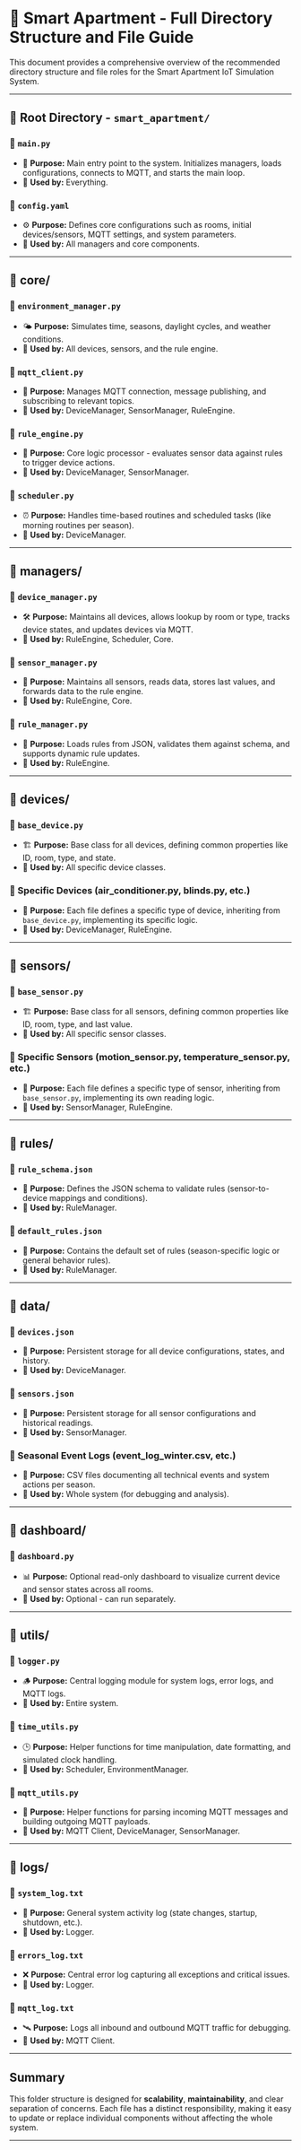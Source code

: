 
# 📂 Smart Apartment - Full Directory Structure and File Guide

This document provides a comprehensive overview of the recommended directory structure and file roles for the Smart Apartment IoT Simulation System.

---

## 📁 Root Directory - `smart_apartment/`

### 📄 `main.py`
- 🚀 **Purpose:** Main entry point to the system. Initializes managers, loads configurations, connects to MQTT, and starts the main loop.
- 🔗 **Used by:** Everything.

### 📄 `config.yaml`
- ⚙️ **Purpose:** Defines core configurations such as rooms, initial devices/sensors, MQTT settings, and system parameters.
- 🔗 **Used by:** All managers and core components.

---

## 📁 core/

### 📄 `environment_manager.py`
- 🌤️ **Purpose:** Simulates time, seasons, daylight cycles, and weather conditions.
- 🔗 **Used by:** All devices, sensors, and the rule engine.

### 📄 `mqtt_client.py`
- 📡 **Purpose:** Manages MQTT connection, message publishing, and subscribing to relevant topics.
- 🔗 **Used by:** DeviceManager, SensorManager, RuleEngine.

### 📄 `rule_engine.py`
- 🧩 **Purpose:** Core logic processor - evaluates sensor data against rules to trigger device actions.
- 🔗 **Used by:** DeviceManager, SensorManager.

### 📄 `scheduler.py`
- ⏰ **Purpose:** Handles time-based routines and scheduled tasks (like morning routines per season).
- 🔗 **Used by:** DeviceManager.

---

## 📁 managers/

### 📄 `device_manager.py`
- 🛠️ **Purpose:** Maintains all devices, allows lookup by room or type, tracks device states, and updates devices via MQTT.
- 🔗 **Used by:** RuleEngine, Scheduler, Core.

### 📄 `sensor_manager.py`
- 🔎 **Purpose:** Maintains all sensors, reads data, stores last values, and forwards data to the rule engine.
- 🔗 **Used by:** RuleEngine, Core.

### 📄 `rule_manager.py`
- 📜 **Purpose:** Loads rules from JSON, validates them against schema, and supports dynamic rule updates.
- 🔗 **Used by:** RuleEngine.

---

## 📁 devices/

### 📄 `base_device.py`
- 🏗️ **Purpose:** Base class for all devices, defining common properties like ID, room, type, and state.
- 🔗 **Used by:** All specific device classes.

### 📄 Specific Devices (air_conditioner.py, blinds.py, etc.)
- 🔧 **Purpose:** Each file defines a specific type of device, inheriting from `base_device.py`, implementing its specific logic.
- 🔗 **Used by:** DeviceManager, RuleEngine.

---

## 📁 sensors/

### 📄 `base_sensor.py`
- 🏗️ **Purpose:** Base class for all sensors, defining common properties like ID, room, type, and last value.
- 🔗 **Used by:** All specific sensor classes.

### 📄 Specific Sensors (motion_sensor.py, temperature_sensor.py, etc.)
- 📡 **Purpose:** Each file defines a specific type of sensor, inheriting from `base_sensor.py`, implementing its own reading logic.
- 🔗 **Used by:** SensorManager, RuleEngine.

---

## 📁 rules/

### 📄 `rule_schema.json`
- 📏 **Purpose:** Defines the JSON schema to validate rules (sensor-to-device mappings and conditions).
- 🔗 **Used by:** RuleManager.

### 📄 `default_rules.json`
- 📜 **Purpose:** Contains the default set of rules (season-specific logic or general behavior rules).
- 🔗 **Used by:** RuleManager.

---

## 📁 data/

### 📄 `devices.json`
- 💾 **Purpose:** Persistent storage for all device configurations, states, and history.
- 🔗 **Used by:** DeviceManager.

### 📄 `sensors.json`
- 💾 **Purpose:** Persistent storage for all sensor configurations and historical readings.
- 🔗 **Used by:** SensorManager.

### 📄 Seasonal Event Logs (event_log_winter.csv, etc.)
- 📝 **Purpose:** CSV files documenting all technical events and system actions per season.
- 🔗 **Used by:** Whole system (for debugging and analysis).

---

## 📁 dashboard/

### 📄 `dashboard.py`
- 📊 **Purpose:** Optional read-only dashboard to visualize current device and sensor states across all rooms.
- 🔗 **Used by:** Optional - can run separately.

---

## 📁 utils/

### 📄 `logger.py`
- 🪵 **Purpose:** Central logging module for system logs, error logs, and MQTT logs.
- 🔗 **Used by:** Entire system.

### 📄 `time_utils.py`
- 🕒 **Purpose:** Helper functions for time manipulation, date formatting, and simulated clock handling.
- 🔗 **Used by:** Scheduler, EnvironmentManager.

### 📄 `mqtt_utils.py`
- 🧰 **Purpose:** Helper functions for parsing incoming MQTT messages and building outgoing MQTT payloads.
- 🔗 **Used by:** MQTT Client, DeviceManager, SensorManager.

---

## 📁 logs/

### 📄 `system_log.txt`
- 📄 **Purpose:** General system activity log (state changes, startup, shutdown, etc.).
- 🔗 **Used by:** Logger.

### 📄 `errors_log.txt`
- ❌ **Purpose:** Central error log capturing all exceptions and critical issues.
- 🔗 **Used by:** Logger.

### 📄 `mqtt_log.txt`
- 🛰️ **Purpose:** Logs all inbound and outbound MQTT traffic for debugging.
- 🔗 **Used by:** MQTT Client.

---

## Summary

This folder structure is designed for **scalability**, **maintainability**, and clear separation of concerns. Each file has a distinct responsibility, making it easy to update or replace individual components without affecting the whole system.

---
